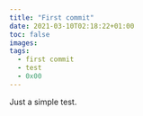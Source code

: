 ```yaml
---
title: "First commit"
date: 2021-03-10T02:18:22+01:00
toc: false
images:
tags:
  - first commit
  - test
  - 0x00
---
```


Just a simple test. 
